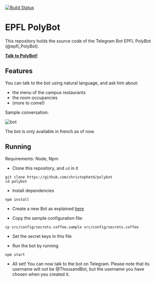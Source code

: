 [![Build Status](https://travis-ci.com/christophetd/awesome-bot.svg?token=XndQsXByyZvxbqRRWyCC&branch=master)](https://travis-ci.com/christophetd/awesome-bot)

# EPFL PolyBot

This repository holds the source code of the Telegram Bot EPFL PolyBot (@epfl_PolyBot).

[**Talk to PolyBot!**](https://telegram.me/epfl_polybot)

## Features

You can talk to the bot using natural language, and ask him about:
- the menu of the campus restaurants
- the room occupancies
- (more to come!)

Sample conversation:

![bot](https://cloud.githubusercontent.com/assets/136675/18413587/8a40d208-77b4-11e6-87f5-7660b81c9afb.PNG)

The bot is only available in french as of now.

## Running

Requirements: Node, Npm

- Clone this repository, and `cd` in it

```
git clone https://github.com/christophetd/polybot
cd polybot
```
- Install dependencies

```
npm install
```
- Create a new Bot as explained [here](https://core.telegram.org/bots#3-how-do-i-create-a-bot)

- Copy the sample configuration file:

```
cp src/config/secrets.coffee.sample src/config/secrets.coffee
```
- Set the secret keys in this file

- Run the bot by running

```
npm start
```

- All set! You can now talk to the bot on Telegram. Please note that its username will *not* be @ThousandBot, but the username you have chosen when you created it.
